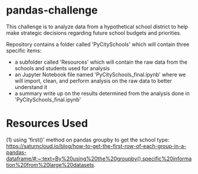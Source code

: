 # pandas-challenge

This challenge is to analyze data from a hypothetical school district to help make strategic decisions regarding future school budgets and priorities.

Repository contains a folder called 'PyCitySchools' which will contain three specific items:

   - a subfolder called 'Resources' which will contain the raw data from the schools and students used for analysis
   - an Jupyter Notebook file named 'PyCitySchools_final.ipynb' where we will import, clean, and perform analysis on the raw data to better understand it
   - a summary write up on the results determined from the analysis done in 'PyCitySchools_final.ipynb'


# Resources Used

(1) using 'first()' method on pandas groupby to get the school type: https://saturncloud.io/blog/how-to-get-the-first-row-of-each-group-in-a-pandas-dataframe/#:~:text=By%20using%20the%20groupby(),specific%20information%20from%20large%20datasets.